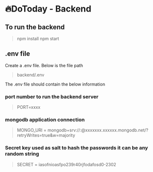 # 🔥DoToday - Backend

## To run the backend

> npm install
> npm start

## .env file

Create a .env file. Below is the file path

> backend/.env

The .env file should contain the below information

### port number to run the backend server

> PORT=xxxx

### mongodb application connection

> MONGO_URI = mongodb+srv://<username>:<password>@xxxxxxx.xxxxxx.mongodb.net/?retryWrites=true&w=majority

### Secret key used as salt to hash the passwords it can be any random string

> SECRET = iasofnioasfpo239r40rjfodafosd0-2302
